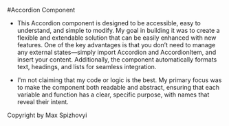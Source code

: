 #Accordion Component

- This Accordion component is designed to be accessible, easy to understand, and simple to modify. My goal in building it was to create a flexible and extendable solution that can be easily enhanced with new features. One of the key advantages is that you don’t need to manage any external states—simply import Accordion and AccordionItem, and insert your content. Additionally, the component automatically formats text, headings, and lists for seamless integration.

- I'm not claiming that my code or logic is the best. My primary focus was to make the component both readable and abstract, ensuring that each variable and function has a clear, specific purpose, with names that reveal their intent.

Copyright by Max Spizhovyi

